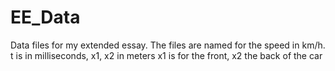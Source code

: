 # EE_Data
Data files for my extended essay. The files are named for the speed in km/h.
t is in milliseconds, x1, x2 in meters
x1 is for the front, x2 the back of the car
